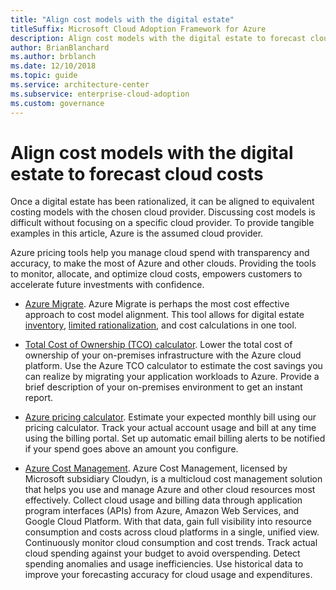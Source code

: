 ```yaml
---
title: "Align cost models with the digital estate"
titleSuffix: Microsoft Cloud Adoption Framework for Azure
description: Align cost models with the digital estate to forecast cloud costs.
author: BrianBlanchard
ms.author: brblanch
ms.date: 12/10/2018
ms.topic: guide
ms.service: architecture-center
ms.subservice: enterprise-cloud-adoption
ms.custom: governance
---
```


# Align cost models with the digital estate to forecast cloud costs

Once a digital estate has been rationalized, it can be aligned to equivalent costing models with the chosen cloud provider. Discussing cost models is difficult without focusing on a specific cloud provider. To provide tangible examples in this article, Azure is the assumed cloud provider.

Azure pricing tools help you manage cloud spend with transparency and accuracy, to make the most of Azure and other clouds. Providing the tools to monitor, allocate, and optimize cloud costs, empowers customers to accelerate future investments with confidence.

- [Azure Migrate](/azure/migrate/migrate-overview). Azure Migrate is perhaps the most cost effective approach to cost model alignment. This tool allows for digital estate [inventory](inventory.md), [limited rationalization](rationalize.md), and cost calculations in one tool.

- [Total Cost of Ownership (TCO) calculator](https://azure.com/tco). Lower the total cost of ownership of your on-premises infrastructure with the Azure cloud platform. Use the Azure TCO calculator to estimate the cost savings you can realize by migrating your application workloads to Azure. Provide a brief description of your on-premises environment to get an instant report.

- [Azure pricing calculator](https://azure.microsoft.com/pricing). Estimate your expected monthly bill using our pricing calculator. Track your actual account usage and bill at any time using the billing portal. Set up automatic email billing alerts to be notified if your spend goes above an amount you configure.

- [Azure Cost Management](https://azure.microsoft.com/services/cost-management). Azure Cost Management, licensed by Microsoft subsidiary Cloudyn, is a multicloud cost management solution that helps you use and manage Azure and other cloud resources most effectively. Collect cloud usage and billing data through application program interfaces (APIs) from Azure, Amazon Web Services, and Google Cloud Platform. With that data, gain full visibility into resource consumption and costs across cloud platforms in a single, unified view. Continuously monitor cloud consumption and cost trends. Track actual cloud spending against your budget to avoid overspending. Detect spending anomalies and usage inefficiencies. Use historical data to improve your forecasting accuracy for cloud usage and expenditures.
